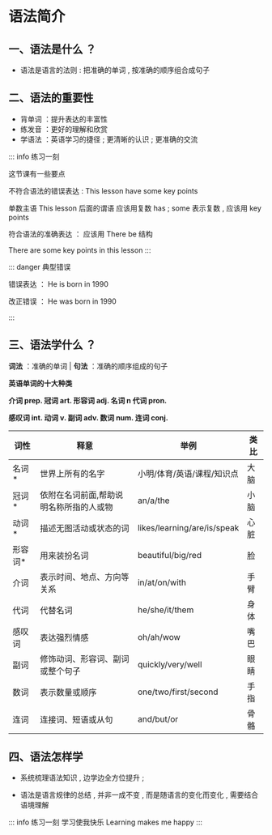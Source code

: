 # 语法简介

## 一、语法是什么 ？

- 语法是语言的法则 : 把准确的单词 , 按准确的顺序组合成句子

## 二、语法的重要性

- 背单词 ：提升表达的丰富性
- 练发音 ：更好的理解和欣赏
- 学语法 ：英语学习的捷径 ; 更清晰的认识 ; 更准确的交流

::: info 练习一刻

这节课有一些要点

不符合语法的错误表达 : This lesson have some key points

单数主语 This lesson 后面的谓语 应该用复数 has ; some 表示复数 , 应该用 key points

符合语法的准确表达 ： 应该用 There be 结构

There are some key points in this lesson
:::

::: danger 典型错误

错误表达 ： He is born in 1990

改正错误 ： He was born in 1990

:::

## 三、语法学什么 ？

**词法** ：准确的单词 | **句法** ：准确的顺序组成的句子

**英语单词的十大种类**

**介词 prep. 冠词 art. 形容词 adj. 名词 n 代词 pron.**

**感叹词 int. 动词 v. 副词 adv. 数词 num. 连词 conj.**

| 词性     | 释意                                    | 举例                        | 类比 |
| -------- | --------------------------------------- | --------------------------- | ---- |
| 名词\*   | 世界上所有的名字                        | 小明/体育/英语/课程/知识点  | 大脑 |
| 冠词\*   | 依附在名词前面,帮助说明名称所指的人或物 | an/a/the                    | 小脑 |
| 动词\*   | 描述无图活动或状态的词                  | likes/learning/are/is/speak | 心脏 |
| 形容词\* | 用来装扮名词                            | beautiful/big/red           | 脸   |
| 介词     | 表示时间、地点、方向等关系              | in/at/on/with               | 手臂 |
| 代词     | 代替名词                                | he/she/it/them              | 身体 |
| 感叹词   | 表达强烈情感                            | oh/ah/wow                   | 嘴巴 |
| 副词     | 修饰动词、形容词、副词或整个句子        | quickly/very/well           | 眼睛 |
| 数词     | 表示数量或顺序                          | one/two/first/second        | 手指 |
| 连词     | 连接词、短语或从句                      | and/but/or                  | 骨骼 |

## 四、语法怎样学

- 系统梳理语法知识 , 边学边全方位提升 ;

- 语法是语言规律的总结 , 并非一成不变 , 而是随语言的变化而变化 , 需要结合语境理解

::: info 练习一刻
学习使我快乐 Learning makes me happy
:::
